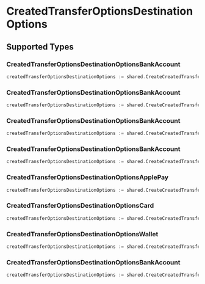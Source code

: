 # CreatedTransferOptionsDestinationOptions


## Supported Types

### CreatedTransferOptionsDestinationOptionsBankAccount

```go
createdTransferOptionsDestinationOptions := shared.CreateCreatedTransferOptionsDestinationOptionsAchCreditSameDay(shared.CreatedTransferOptionsDestinationOptionsBankAccount{/* values here */})
```

### CreatedTransferOptionsDestinationOptionsBankAccount

```go
createdTransferOptionsDestinationOptions := shared.CreateCreatedTransferOptionsDestinationOptionsAchCreditStandard(shared.CreatedTransferOptionsDestinationOptionsBankAccount{/* values here */})
```

### CreatedTransferOptionsDestinationOptionsBankAccount

```go
createdTransferOptionsDestinationOptions := shared.CreateCreatedTransferOptionsDestinationOptionsAchDebitCollect(shared.CreatedTransferOptionsDestinationOptionsBankAccount{/* values here */})
```

### CreatedTransferOptionsDestinationOptionsBankAccount

```go
createdTransferOptionsDestinationOptions := shared.CreateCreatedTransferOptionsDestinationOptionsAchDebitFund(shared.CreatedTransferOptionsDestinationOptionsBankAccount{/* values here */})
```

### CreatedTransferOptionsDestinationOptionsApplePay

```go
createdTransferOptionsDestinationOptions := shared.CreateCreatedTransferOptionsDestinationOptionsApplePay(shared.CreatedTransferOptionsDestinationOptionsApplePay{/* values here */})
```

### CreatedTransferOptionsDestinationOptionsCard

```go
createdTransferOptionsDestinationOptions := shared.CreateCreatedTransferOptionsDestinationOptionsCardPayment(shared.CreatedTransferOptionsDestinationOptionsCard{/* values here */})
```

### CreatedTransferOptionsDestinationOptionsWallet

```go
createdTransferOptionsDestinationOptions := shared.CreateCreatedTransferOptionsDestinationOptionsMoovWallet(shared.CreatedTransferOptionsDestinationOptionsWallet{/* values here */})
```

### CreatedTransferOptionsDestinationOptionsBankAccount

```go
createdTransferOptionsDestinationOptions := shared.CreateCreatedTransferOptionsDestinationOptionsRtpCredit(shared.CreatedTransferOptionsDestinationOptionsBankAccount{/* values here */})
```

